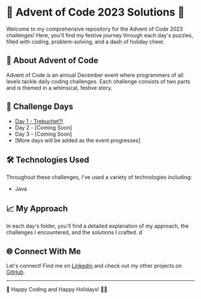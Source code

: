 # 🎄 Advent of Code 2023 Solutions 🎄

Welcome to my comprehensive repository for the Advent of Code 2023 challenges! Here, you'll find my festive journey through each day's puzzles, filled with coding, problem-solving, and a dash of holiday cheer.

## 🌟 About Advent of Code

Advent of Code is an annual December event where programmers of all levels tackle daily coding challenges. Each challenge consists of two parts and is themed in a whimsical, festive story.

## 📆 Challenge Days

- [Day 1 - Trebuchet?!](./Day01/README.md)
- Day 2 - [Coming Soon]
- Day 3 - [Coming Soon]
- [More days will be added as the event progresses]

## 🛠️ Technologies Used

Throughout these challenges, I've used a variety of technologies including:
- Java

## 📈 My Approach

In each day's folder, you'll find a detailed explanation of my approach, the challenges I encountered, and the solutions I crafted. 
d
## 🌐 Connect With Me

Let's connect! Find me on [LinkedIn](https://www.linkedin.com/in/rafa%C5%82-lisak/) and check out my other projects on [GitHub](https://github.com/RafisSomeone).

---

🔔 Happy Coding and Happy Holidays! 🎅🏻


